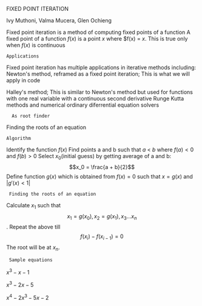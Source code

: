 FIXED POINT ITERATION


Ivy Muthoni, Valma Mucera, Glen Ochieng

Fixed point iteration is a method of computing fixed points of a function
A fixed point of a function $f(x)$ is a point $x$ where $f(x) = $x$.
This is true only when $f(x)$ is continuous


    Applications
 Fixed point iteration has multiple applications in iterative methods including:
 Newton's method, reframed as a fixed point iteration;
 This is what we will apply in code
 
 
 Halley's method;
 This is similar to Newton's method but used for functions with one real variable with a continuous second derivative
 Runge Kutta methods and numerical ordinary diferrential equation solvers
       
      As root finder
Finding the roots of an equation

    Algorithm
    
   Identify the function $f(x)$
        Find points a and b such that $a$ < $b$ where $f(a)<0$ and $f(b)>0$
        Select $x_0$(initial guess) by getting average of a and b: $$x_0 = \frac{a + b}{2}$$
        Define function $g(x)$ which is obtained from $f(x) = 0$ such that $x = g(x)$ and
        $\left\lvert g\prime(x)  < 1\right\rvert$
  

     Finding the roots of an equation
   
  Calculate $x_1$ such that $$x_1 = g(x_0) , x_2 = g(x_1), x_3 ... x_n$$.
  Repeat the above till$$f(x_i) - f(x_{i-1}) = 0$$
  The root will be at $x_n$.
  
     Sample equations
  
   $x^3 - x - 1$
   
   
   $x^3-2x-5$
   
   
   $x^4-2x^3-5x-2$
    
   

